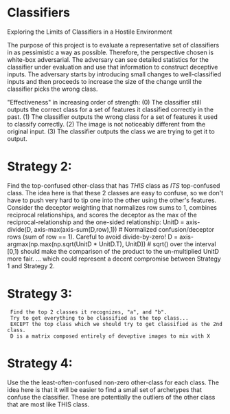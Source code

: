 # Classifiers
Exploring the Limits of Classifiers in a Hostile Environment

The purpose of this project is to evaluate a representative set of classifiers in as pessimistic a way as possible. Therefore, the perspective chosen is white-box adversarial. The adversary can see detailed statistics for the classifier under evaluation and use that information to construct deceptive inputs. The adversary starts by introducing small changes to well-classified inputs and then proceeds to increase the size of the change until the classifier picks the wrong class.

"Effectiveness" in increasing order of strength:
  (0) The classifier still outputs the correct class for a set of features it classified correctly in the past.
  (1) The classifier outputs the wrong class for a set of features it used to classify correctly.
  (2) The image is not noticeably different from the original input.
  (3) The classifier outputs the class we are trying to get it to output.

# Strategy 2:
  Find the top-confused other-class that has *THIS* class as *ITS* top-confused class.
    The idea here is that these 2 classes are easy to confuse, so we don't have to push very hard to tip one into the other using the other's features.
  Consider the deceptor weighting that normalizes row sums to 1, combines reciprocal relationships, and scores the deceptor as the max of the reciprocal-relationship and the one-sided relationship:
    UnitD = axis-divide(D, axis-max(axis-sum(D,row),1))      # Normalized confusion/deceptor rows (sum of row == 1).  Careful to avoid divide-by-zero!
    D = axis-argmax(np.max(np.sqrt(UnitD * UnitD.T), UnitD)) # sqrt() over the interval [0,1) should make the comparison of the product to the un-multiplied UnitD more fair.  ... which could represent a decent compromise between Strategy 1 and Strategy 2.

#   Strategy 3:
     Find the top 2 classes it recognizes, "a", and "b".
     Try to get everything to be classified as the top class...
     EXCEPT the top class which we should try to get classified as the 2nd class.
     D is a matrix composed entirely of deveptive images to mix with X

#  Strategy 4:
  Use the the least-often-confused non-zero other-class for each class.
    The idea here is that it will be easier to find a small set of archetypes that confuse the classifier.
    These are potentially the outliers of the other class that are most like THIS class.
